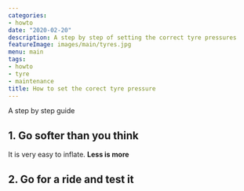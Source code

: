 ```yaml
---
categories:
- howto
date: "2020-02-20"
description: A step by step of setting the correct tyre pressures
featureImage: images/main/tyres.jpg
menu: main
tags:
- howto
- tyre
- maintenance
title: How to set the corect tyre pressure
---
```


A step by step guide

## 1. Go softer than you think
It is very easy to inflate.
**Less is more**

## 2. Go for a ride and test it